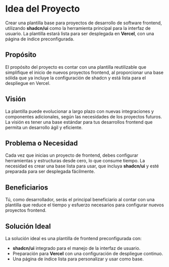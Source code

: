 # Idea del Proyecto

Crear una plantilla base para proyectos de desarrollo de software frontend, utilizando **shadcn/ui** como la herramienta principal para la interfaz de usuario. La plantilla estará lista para ser desplegada en **Vercel**, con una página de índice preconfigurada.

## Propósito

El propósito del proyecto es contar con una plantilla reutilizable que simplifique el inicio de nuevos proyectos frontend, al proporcionar una base sólida que ya incluye la configuración de shadcn y está lista para el despliegue en Vercel.

## Visión

La plantilla puede evolucionar a largo plazo con nuevas integraciones y componentes adicionales, según las necesidades de los proyectos futuros. La visión es tener una base estándar para tus desarrollos frontend que permita un desarrollo ágil y eficiente.

## Problema o Necesidad

Cada vez que inicias un proyecto de frontend, debes configurar herramientas y estructuras desde cero, lo que consume tiempo. La necesidad es crear una base lista para usar, que incluya **shadcn/ui** y esté preparada para ser desplegada fácilmente.

## Beneficiarios

Tú, como desarrollador, serás el principal beneficiario al contar con una plantilla que reduce el tiempo y esfuerzo necesarios para configurar nuevos proyectos frontend.

## Solución Ideal

La solución ideal es una plantilla de frontend preconfigurada con:
- **shadcn/ui** integrado para el manejo de la interfaz de usuario.
- Preparación para **Vercel** con una configuración de despliegue continuo.
- Una página de índice lista para personalizar y usar como base.
